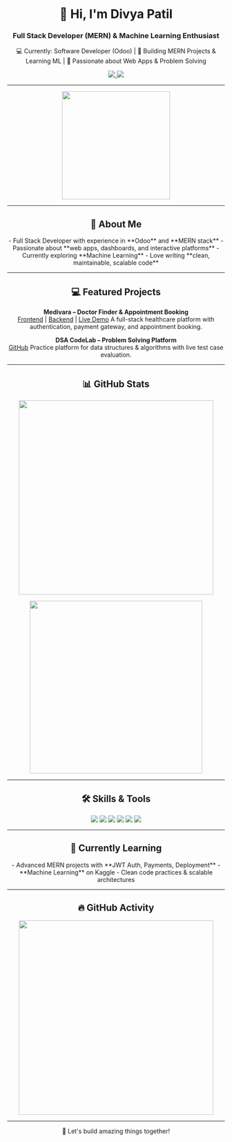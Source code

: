 <!-- Header -->
<h1 align="center">👋 Hi, I'm Divya Patil</h1>
<h3 align="center">Full Stack Developer (MERN) & Machine Learning Enthusiast</h3>

<p align="center">
💻 Currently: Software Developer (Odoo) | 🌱 Building MERN Projects & Learning ML | 🎯 Passionate about Web Apps & Problem Solving
</p>

<p align="center">
<a href="https://www.linkedin.com/in/divya-patil-69b93626b/">
  <img src="https://img.shields.io/badge/LinkedIn-0077B5?style=for-the-badge&logo=linkedin&logoColor=white"/>
</a>
<a href="mailto:dp7751372@gmail.com">
  <img src="https://img.shields.io/badge/Email-D14836?style=for-the-badge&logo=gmail&logoColor=white"/>
</a>
</p>

---

<!-- Animated GIF / Visual -->
<p align="center">
  <img src="https://media.giphy.com/media/L05HgB2h6qICDs5Sms/giphy.gif" width="250"/>
</p>

---

<!-- About Me -->
<h2 align="center">💼 About Me</h2>
<p align="center">
- Full Stack Developer with experience in **Odoo** and **MERN stack**  
- Passionate about **web apps, dashboards, and interactive platforms**  
- Currently exploring **Machine Learning**  
- Love writing **clean, maintainable, scalable code**
</p>

---

<!-- Projects -->
<h2 align="center">💻 Featured Projects</h2>
<p align="center">
<b>Medivara – Doctor Finder & Appointment Booking</b><br/>
<a href="https://github.com/divyapatil/localdoc-frontend">Frontend</a> | 
<a href="https://github.com/divyapatil/localdoc-backend">Backend</a> | 
<a href="https://localdoc-frontend.vercel.app">Live Demo</a>  
A full-stack healthcare platform with authentication, payment gateway, and appointment booking.
</p>

<p align="center">
<b>DSA CodeLab – Problem Solving Platform</b><br/>
<a href="https://github.com/divyapatil/dsa-codelab">GitHub</a>  
Practice platform for data structures & algorithms with live test case evaluation.
</p>

<!-- <p align="center">
<b>Portfolio Website (React)</b><br/>
<a href="https://github.com/divyapatil/portfolio-website-react">GitHub</a> | 
<a href="https://your-portfolio-link.com">Live Demo</a>  
Personal portfolio showcasing projects, skills, and resume.
</p> -->

---

<!-- GitHub Stats -->
<h2 align="center">📊 GitHub Stats</h2>
<p align="center">
  <img src="https://github-readme-stats.vercel.app/api?username=divyapatil&show_icons=true&theme=radical&count_private=true" width="450"/>
</p>
<p align="center">
  <img src="https://github-readme-stats.vercel.app/api/top-langs/?username=divyapatil&layout=compact&theme=radical&langs_count=10" width="400"/>
</p>

---

<!-- Skills / Animated Badges -->
<h2 align="center">🛠️ Skills & Tools</h2>
<p align="center">
  <img src="https://img.shields.io/badge/React-20232A?style=for-the-badge&logo=react&logoColor=61DAFB" />
  <img src="https://img.shields.io/badge/Node.js-339933?style=for-the-badge&logo=node.js&logoColor=white" />
  <img src="https://img.shields.io/badge/Express.js-000000?style=for-the-badge&logo=express&logoColor=white" />
  <img src="https://img.shields.io/badge/MongoDB-47A248?style=for-the-badge&logo=mongodb&logoColor=white" />
  <img src="https://img.shields.io/badge/JavaScript-F7DF1E?style=for-the-badge&logo=javascript&logoColor=black" />
  <img src="https://img.shields.io/badge/Git-F05032?style=for-the-badge&logo=git&logoColor=white" />
</p>

---

<!-- Currently Learning -->
<h2 align="center">🎯 Currently Learning</h2>
<p align="center">
- Advanced MERN projects with **JWT Auth, Payments, Deployment**  
- **Machine Learning** on Kaggle  
- Clean code practices & scalable architectures
</p>

---

<!-- GitHub Streak / Activity -->
<h2 align="center">🔥 GitHub Activity</h2>
<p align="center">
  <img src="https://streak-stats.demolab.com?user=divyapatil&theme=radical&hide_border=true" width="450"/>
</p>

---

<p align="center">🚀 Let's build amazing things together!</p>
